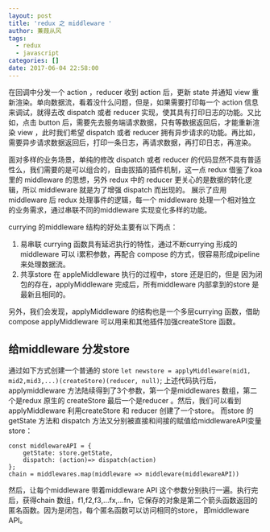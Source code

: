 ```yaml
---
layout: post
title: 'redux 之 middleware '
author: 蒹葭从风
tags:
  - redux
  - javascript
categories: []
date: 2017-06-04 22:58:00
---
```

在回调中分发一个 action ，reducer 收到 action 后，更新 state 并通知 view 重新渲染。单向数据流，看着没什么问题，但是，如果需要打印每一个 action 信息来调试，就得去改 dispatch 或者 reducer 实现，使其具有打印日志的功能。又比如，点击 button 后，需要先去服务端请求数据，只有等数据返回后，才能重新渲染 view ，此时我们希望 dispatch 或者 reducer 拥有异步请求的功能。再比如，需要异步请求数据返回后，打印一条日志，再请求数据，再打印日志，再渲染。
<!-- more -->
面对多样的业务场景，单纯的修改 dispatch 或者 reducer 的代码显然不具有普适性么，我们需要的是可以组合的，自由拔插的插件机制，这一点 redux 借鉴了koa里的 middleware 的思想，另外 redux 中的 reducer 更关心的是数据的转化逻辑，所以 middleware 就是为了增强 dispatch 而出现的。
展示了应用middleware 后 redux 处理事件的逻辑，每一个 middleware 处理一个相对独立的业务需求，通过串联不同的middleware 实现变化多样的功能。 

currying 的middleware 结构的好处主要有以下两点：
1. 易串联 currying 函数具有延迟执行的特性，通过不断currying 形成的middleware 可以 i累积参数，再配合 compose 的方式，很容易形成pipeline 来处理数据流。
2. 共享store 在 appleMiddleware 执行的过程中，store 还是旧的，但是 因为闭包的存在，applyMiddleware 完成后，所有middleware 内部拿到的store 是最新且相同的。

另外，我们会发现，applyMiddleware 的结构也是一个多层currying 函数，借助compose applyMiddleware 可以用来和其他插件加强createStore 函数。

## 给middleware 分发store 
通过如下方式创建一个普通的 store 
`let newstore = applyMiddleware(mid1, mid2,mid3,...)(createStore)(reducer, null)`;
上述代码执行后，applymiddleware 方法陆续得到了3个参数，第一个是middlewares 数组，第二个是redux 原生的 createStore 最后一个是reducer 。然后，我们可以看到applyMiddleware 利用createStore 和 reducer 创建了一个store。 而store 的getState 方法和 dispatch 方法又分别被直接和间接的赋值给middlewareAPI变量store：

```
const middlewareAPI = {
	getState: store.getState,
	dispatch: (action)=> dispatch(action)
};
chain = middlewares.map(middleware => middleware(middlewareAPI))
```

然后，让每个middleware 带着middleware API 这个参数分别执行一遍。执行完后，获得chain 数组，f1,f2,f3,…fx,...fn，它保存的对象是第二个箭头函数返回的匿名函数。因为是闭包，每个匿名函数可以访问相同的store， 即middleware API。